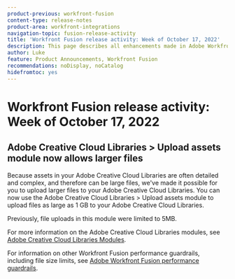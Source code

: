 ```yaml
---
product-previous: workfront-fusion
content-type: release-notes
product-area: workfront-integrations
navigation-topic: fusion-release-activity
title: 'Workfront Fusion release activity: Week of October 17, 2022'
description: This page describes all enhancements made in Adobe Workfront Fusion the week of October 17, 2022.
author: Luke
feature: Product Announcements, Workfront Fusion
recommendations: noDisplay, noCatalog
hidefromtoc: yes
---
```

# Workfront Fusion release activity: Week of October 17, 2022

## Adobe Creative Cloud Libraries > Upload assets module now allows larger files

Because assets in your Adobe Creative Cloud Libraries are often detailed and complex, and therefore can be large files, we've made it possible for you to upload larger files to your Adobe Creative Cloud Libraries. You can now use the Adobe Creative Cloud Libraries > Upload assets module to upload files as large as 1 GB to your Adobe Creative Cloud Libraries.

Previously, file uploads in this module were limited to 5MB.

For more information on the Adobe Creative Cloud Libraries modules, see [Adobe Creative Cloud Libraries Modules](/help/quicksilver/workfront-fusion/apps-and-their-modules/creative-cloud-libraries-modules.md).

For information on other Workfront Fusion performance guardrails, including file size limits, see [Adobe Workfront Fusion performance guardrails](/help/quicksilver/workfront-fusion/get-started/fusion-performance-guardrails.md).
